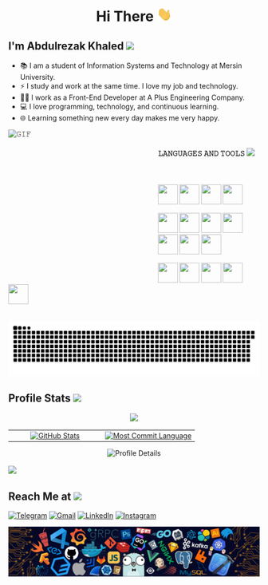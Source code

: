 <h1 align="Center" color="teal">  Hi There <img src="https://raw.githubusercontent.com/ABSphreak/ABSphreak/master/gifs/Hi.gif" width="30px"> </h1>

<p align="center" margin="10px">
<h2> I'm Abdulrezak Khaled  <img src="https://media.giphy.com/media/WUlplcMpOCEmTGBtBW/giphy.gif" width="30">  </h2>  
</div>


- 📚 I am a student of Information Systems and Technology at Mersin University.
- ⚡ I study and work at the same time. I love my job and technology.
- 👨‍💻 I work as a Front-End Developer at A Plus Engineering Company.
- 💻 I love programming, technology, and continuous learning.
- 🌐 Learning something new every day makes me very happy.



<a target="_blank"><img align="left" height="300" width="300" alt="𝙶𝙸𝙵" src="https://github.com/JayantGoel001/JayantGoel001/blob/master/GIF/github.gif"></a>
<br/>

<h4>𝙻𝙰𝙽𝙶𝚄𝙰𝙶𝙴𝚂 𝙰𝙽𝙳 𝚃𝙾𝙾𝙻𝚂 <img src = "https://media2.giphy.com/media/QssGEmpkyEOhBCb7e1/giphy.gif?cid=ecf05e47a0n3gi1bfqntqmob8g9aid1oyj2wr3ds3mg700bl&rid=giphy.gif" width = 20px> <h4/>  
<br/>
<br/>
<code><img height="40" width="40" src="https://www.vectorlogo.zone/logos/python/python-icon.svg"></code>
<code><img height="40" width="40" src="https://www.naveedashfaq.me/img/c++.png"></code>
<code><img height="40" width="40" src="https://cdn.iconscout.com/icon/free/png-256/javascript-2752148-2284965.png"></code>
<code><img height="40" width="40" src="https://cdn.iconscout.com/icon/free/png-256/typescript-3521778-2945272.png"></code>

<code><img height="40" width="40" src="https://cdn.iconscout.com/icon/free/png-256/html5-40-1175193.png"></code>
<code><img height="40" width="40" src="https://cdn.iconscout.com/icon/free/png-256/css-131-722685.png"></code>
<code><img height="40" width="40" src="https://cdn.iconscout.com/icon/free/png-256/react-4-1175110.png"></code>
<code><img height="40" width="40" src="https://cdn.iconscout.com/icon/free/png-256/redux-283024.png"></code>
<code><img height="40" width="40" src="https://www.vectorlogo.zone/logos/tailwindcss/tailwindcss-icon.svg"></code>
<code><img height="40" width="40" src="https://cdn.iconscout.com/icon/free/png-256/bootstrap-226077.png"></code>
<code><img height="40" width="40" src="https://cdn.iconscout.com/icon/free/png-256/figma-3521426-2944870.png"></code>

<code><img height="40" width="40" src="https://www.vectorlogo.zone/logos/github/github-icon.svg"></code>
<code><img height="40" width="40" src="https://cdn.iconscout.com/icon/free/png-256/git-17-1175218.png"></code>
<code><img height="40" width="40" src="https://www.vectorlogo.zone/logos/gitlab/gitlab-icon.svg"></code>
<code><img height="40" width="40" src="https://www.vectorlogo.zone/logos/linux/linux-icon.svg"></code>
<code><img height="40" width="40" src="https://www.vectorlogo.zone/logos/opencv/opencv-icon.svg"></code>

<br/>

<a href="#">
  <img src="https://github.com/GovindSingh9447/GovindSingh9447/blob/main/github-contribution-grid-snake.svg" alt="𝙶𝚒𝚝𝚑𝚞𝚋 𝙲𝚘𝚗𝚝𝚛𝚒𝚋𝚞𝚝𝚒𝚘𝚗 𝙶𝚛𝚊𝚙𝚑">
</a>

<h2>Profile Stats <img src="https://media.giphy.com/media/iY8CRBdQXODJSCERIr/giphy.gif" width="30px">&nbsp;</h2>

<p  align="center">
<img src="https://user-images.githubusercontent.com/73097560/115834477-dbab4500-a447-11eb-908a-139a6edaec5c.gif">                  
<table border="0" align="center">
  <tr border="0">
    <td width="50%" align="center">
      <a href="https://github.com/Abdulrezak-halid">
        <img src="http://github-profile-summary-cards.vercel.app/api/cards/stats?username=Abdulrezak-halid&theme=2077" alt="GitHub Stats" />
      </a>
    </td>
    <td width="50%" align="center">
      <a href="https://github.com/Abdulrezak-halid">
        <img src="http://github-profile-summary-cards.vercel.app/api/cards/most-commit-language?username=Abdulrezak-halid&theme=2077" alt="Most Commit Language" />
      </a>
    </td>
  </tr>
</table>

<div align="center">
  <img src="https://github-profile-summary-cards.vercel.app/api/cards/profile-details?username=Abdulrezak-halid&theme=2077" alt="Profile Details">
</div>


<br>
<img src="https://user-images.githubusercontent.com/73097560/115834477-dbab4500-a447-11eb-908a-139a6edaec5c.gif">
</p>  


<h2>Reach Me at <a>
    <img src="https://github.com/JayantGoel001/JayantGoel001/blob/master/GIF/Handshake.gif" height="25px" style="max-width:100%;">
  </a></h2>

[![Telegram](https://img.shields.io/badge/-TELEGRAM-2CA5E0?style=for-the-badge&logo=telegram&logoColor=white)](https://t.me/ax729)
[![Gmail](https://img.shields.io/badge/-GMAIL-D14836?style=for-the-badge&logo=gmail&logoColor=white&link=mailto:abdulrezak.khaled@gmail.com)](mailto:abdulrezak.khaled@gmail.com)
[![LinkedIn](https://img.shields.io/badge/-LINKEDIN-0077B5?style=for-the-badge&logo=linkedin&logoColor=white)](https://www.linkedin.com/in/abdulrezak-khaled)
[![Instagram](https://img.shields.io/badge/Instagram-E4405F?style=for-the-badge&logo=instagram&logoColor=white)](https://www.instagram.com/abodk7aled/)



<a href="#">
<img src="https://github.com/GovindSingh9447/GovindSingh9447/blob/main/WEBP/footer.webp" alt="[footer]">
</a>
